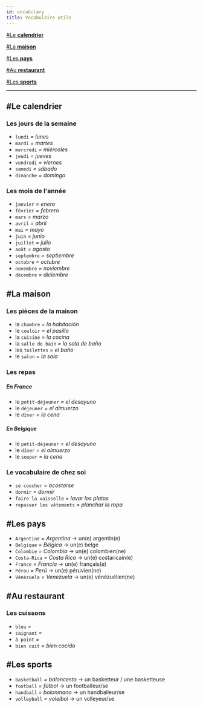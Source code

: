 ```yaml
---
id: vocabulary
title: Vocabulaire utile
---
```


[#Le **calendrier**](#le-calendrier)

[#La **maison**](#la-maison)

[#Les **pays**](#les-pays)

[#Au **restaurant**](#au-restaurant)

[#Les **sports**](#les-sports)

---

## \#Le **calendrier**

### Les **jours de la semaine**

* `lundi` _= lunes_
* `mardi` _= martes_
* `mercredi` _= miércoles_
* `jeudi` _= jueves_
* `vendredi` _= viernes_
* `samedi` _= sábado_
* `dimanche` _= domingo_

### Les **mois de l'année**

* `janvier` _= enero_
* `février` _= febrero_
* `mars` _= marzo_
* `avril` _= abril_
* `mai` _= mayo_
* `juin` _= junio_
* `juillet` _= julio_
* `août` _= agosto_
* `septembre` _= septiembre_
* `octobre` _= octubre_
* `novembre` _= noviembre_
* `décembre` _= diciembre_

## \#La **maison**

### Les **pièces** de la **maison**

* la `chambre` _= la habitación_
* le `couloir` _= el pasillo_
* la `cuisine` _= la cocina_
* la `salle de bain` _= la sala de baño_
* les `toilettes` _= el baño_
* le `salon` _= la sala_

### Les **repas**

##### En France

* le `petit-déjeuner` _= el desayuno_
* le `déjeuner` _= el almuerzo_
* le `dîner` _= la cena_

##### En Belgique

* le `petit-déjeuner` _= el desayuno_
* le `dîner` _= el almuerzo_
* le `souper` _= la cena_

### Le vocabulaire de **chez soi**

* `se coucher` _= acostarse_
* `dormir` _= dormir_
* `faire la vaisselle` _= lavar los platos_
* `repasser les vêtements` _= planchar la ropa_

## \#Les **pays**

* `Argentine` _= Argentina_
  -> un(e) argentin(e)
* `Belgique` _= Bélgica_
  -> un(e) belge
* `Colombie` _= Colombia_
  -> un(e) colombien(ne)
* `Costa-Rica` _= Costa Rica_
  -> un(e) costaricain(e)
* `France` _= Francia_
  -> un(e) français(e)
* `Pérou` _= Perú_
  -> un(e) péruvien(ne)
* `Vénézuela` _= Venezuela_
  -> un(e) vénézuélien(ne)

## \#Au **restaurant**

### Les cuissons

* `bleu` _=_
* `saignant` _=_
* `à point` _=_
* `bien cuit` _= bien cocido_

## \#Les **sports**

* `basketball` _= baloncesto_
  -> un basketteur / une basketteuse
* `football` _= fútbol_
  -> un footballeur/se
* `handball` _= balonmano_
  -> un handballeur/se
* `volleyball` _= voleibol_
  -> un volleyeur/se
